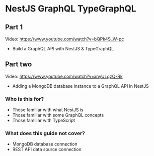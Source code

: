# NestJS GraphQL TypeGraphQL

## Part 1
Video: https://www.youtube.com/watch?v=bQPk4S_W-pc

* Build a GraphQL API with NestJS & TypeGraphQL

## Part two
Video: https://www.youtube.com/watch?v=xnyULqzQ-Rk

* Adding a MongoDB database instance to a GraphQL API in NestJS

### Who is this for?
* Those familiar with what NestJS is
* Those familiar with some GraphQL concepts
* Those familiar with TypeScript

### What does this guide not cover?
* MongoDB database connection
* REST API data source connection

